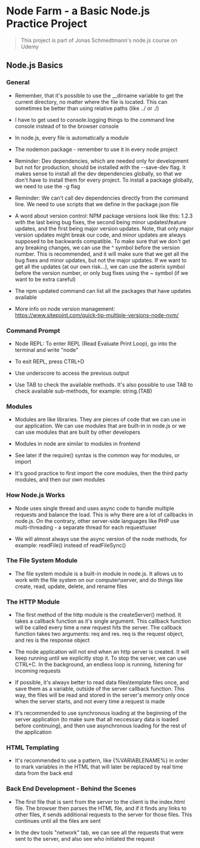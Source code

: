 # Node Farm - a Basic Node.js Practice Project

> This project is part of Jonas Schmedtmann's node.js course on Udemy

<!-- Add image later -->
<!-- <img src="./frontend/public/images/screens.png"> -->

## Node.js Basics

### General

- Remember, that it's possible to use the \_\_dirname variable to get the current directory, no matter where the file is located. This can sometimes be better than using relative paths (like ../ or ./)

- I have to get used to console.logging things to the command line console instead of to the browser console

- In node.js, every file is automatically a module

- The nodemon package - remember to use it in every node project

- Reminder: Dev dependencies, which are needed only for development but not for production, should be installed with the --save-dev flag. It makes sense to install all the dev dependencies globally, so that we don't have to install them for every project. To install a package globally, we need to use the -g flag

- Reminder: We can't call dev dependencies directly from the command line. We need to use scripts that we define in the package.json file

- A word about version control: NPM package versions look like this: 1.2.3 with the last being bug fixes, the second being minor updates\feature updates, and the first being major version updates. Note, that only major version updates might break our code, and minor updates are always supposed to be backwards compatible. To make sure that we don't get any breaking changes, we can use the ^ symbol before the version number. This is recommended, and it will make sure that we get all the bug fixes and minor updates, but not the major updates. If we want to get all the updates (at our own risk...), we can use the asterix symbol before the version number, or only bug fixes using the ~ symbol (if we want to be extra careful)

- The npm updated command can list all the packages that have updates available

- More info on node version management: https://www.sitepoint.com/quick-tip-multiple-versions-node-nvm/

### Command Prompt

- Node REPL: To enter REPL (Read Evaluate Print Loop), go into the terminal and write "node"

- To exit REPL, press CTRL+D

- Use underscore to access the previous output

- Use TAB to check the available methods. It's also possible to use TAB to check available sub-methods, for example: string.(TAB)

### Modules

- Modules are like libraries. They are pieces of code that we can use in our application. We can use modules that are built-in in node.js or we can use modules that are built by other developers

- Modules in node are similar to modules in frontend

- See later if the require() syntax is the common way for modules, or import

- It's good practice to first import the core modules, then the third party modules, and then our own modules

### How Node.js Works

- Node uses single thread and uses async code to handle multiple requests and balance the load. This is why there are a lot of callbacks in node.js. On the contrary, other server-side languages like PHP use multi-threading - a separate thread for each request\user

- We will almost always use the async version of the node methods, for example: readFile() instead of readFileSync()

### The File System Module

- The file system module is a built-in module in node.js. It allows us to work with the file system on our computer\server, and do things like create, read, update, delete, and rename files

### The HTTP Module

- The first method of the http module is the createServer() method. It takes a callback function as it's single argument. This callback function will be called every time a new request hits the server. The callback function takes two arguments: req and res. req is the request object, and res is the response object

- The node application will not end when an http server is created. It will keep running until we explicitly stop it. To stop the server, we can use CTRL+C. In the background, an endless loop is running, listening for incoming requests

- If possible, it's always better to read data files\template files once, and save them as a variable, outside of the server callback function. This way, the files will be read and stored in the server's memory only once when the server starts, and not every time a request is made

- It's recommended to use synchronous loading at the beginning of the server application (to make sure that all neccessary data is loaded before continuing), and then use asynchronous loading for the rest of the application

### HTML Templating

- It's recommended to use a pattern, like {%VARIABLENAME%} in order to mark variables in the HTML that will later be replaced by real time data from the back end

### Back End Development - Behind the Scenes

- The first file that is sent from the server to the client is the index.html file. The browser then parses the HTML file, and if it finds any links to other files, it sends additional requests to the server for those files. This continues until all the files are sent

- In the dev tools "network" tab, we can see all the requests that were sent to the server, and also see who initiated the request
